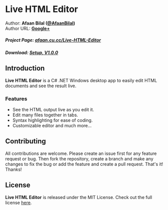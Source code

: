 Live HTML Editor
==============

Author: **Afaan Bilal ([@AfaanBilal](https://github.com/AfaanBilal))**   
Author URL: **[Google+](https://google.com/+AfaanBilal)**

##### Project Page: [afaan.cu.cc/Live-HTML-Editor](https://afaan.ml/Live-HTML-Editor)
##### Download: [Setup, V1.0.0](https://afaan.ml/Live-HTML-Editor/Live-HTML-Editor-1.0.0-Setup.zip)

## Introduction
**Live HTML Editor** is a C# .NET Windows desktop app to easily edit HTML documents and
see the result live. 

### Features
- See the HTML output live as you edit it.
- Edit many files together in tabs.
- Syntax highlighting for ease of coding.
- Customizable editor and much more...

## Contributing
All contributions are welcome. Please create an issue first for any feature request
or bug. Then fork the repository, create a branch and make any changes to fix the bug 
or add the feature and create a pull request. That's it!
Thanks!

## License
**Live HTML Editor** is released under the MIT License.
Check out the full license [here](LICENSE).
